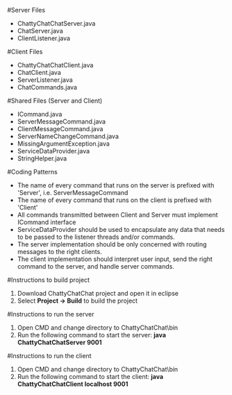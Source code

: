 #Server Files
* ChattyChatChatServer.java
* ChatServer.java
* ClientListener.java

#Client Files
* ChattyChatChatClient.java
* ChatClient.java
* ServerListener.java
* ChatCommands.java

#Shared Files (Server and Client)
* ICommand.java
* ServerMessageCommand.java
* ClientMessageCommand.java
* ServerNameChangeCommand.java
* MissingArgumentException.java
* ServiceDataProvider.java
* StringHelper.java

#Coding Patterns
* The name of every command that runs on the server is prefixed with 'Server', i.e. ServerMessageCommand
* The name of every command that runs on the client is prefixed with 'Client'
* All commands transmitted between Client and Server must implement ICommand interface
* ServiceDataProvider should be used to encapsulate any data that needs to be passed
  to the listener threads and/or commands.
* The server implementation should be only concerned with routing messages to the right clients.
* The client implementation should interpret user input, send the right command to the server, and 
  handle server commands.

#Instructions to build project
1. Download ChattyChatChat project and open it in eclipse
2. Select **Project -> Build** to build the project

#Instructions to run the server
1. Open CMD and change directory to ChattyChatChat\bin
2. Run the following command to start the server:
   **java ChattyChatChatServer 9001**

#Instructions to run the client
1. Open CMD and change directory to ChattyChatChat\bin
2. Run the following command to start the client:
   **java ChattyChatChatClient localhost 9001**
```html
```
